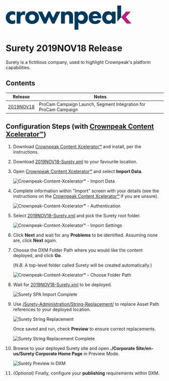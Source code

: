 <a href="https://www.crownpeak.com/" target="_blank">![Crownpeak Logo](../../images/logo/crownpeak-logo.png?raw=true "Crownpeak Logo")</a>

# Surety 2019NOV18 Release
Surety is a fictitious company, used to highlight Crownpeak's platform capabilities.

## Contents

| Release       | Notes |
| ------------- | ------------- |
| <a href="./Crownpeak-Content-Xcelerator℠/2019NOV18" target="_blank">2019NOV18</a>     | ProCam Campaign Launch, Segment Integration for ProCam Campaign |

## Configuration Steps (with <a href="https://github.com/crownpeak/content-xcelerator" target="_blank">Crownpeak Content Xcelerator℠</a>)
 1) Download <a href="https://github.com/crownpeak/content-xcelerator" target="_blank">Crownpeak Content Xcelerator℠</a> and
    install, per the instructions.

 2) Download <a href="./2019NOV18-Surety.xml" target="_blank">2019NOV18-Surety.xml</a> to your
    favourite location.

 3) Open <a href="https://github.com/crownpeak/content-xcelerator" target="_blank">Crownpeak Content Xcelerator℠</a> and
    select **Import Data**.
 
    ![Crownpeak-Content-Xcelerator℠ - Import Data](../../images/screenshots/Crownpeak-Content-Xcelerator℠/content-xcelerator-import-data.png?raw=true "Crownpeak-Content-Xcelerator℠ - Import Data")
 
 4) Complete information within "Import" screen with your details (see the instructions on the <a href="https://github.com/crownpeak/content-xcelerator" target="_blank">Crownpeak Content Xcelerator℠</a>
    if you are unsure).
    
    ![Crownpeak-Content-Xcelerator℠ - Authentication](../../images/screenshots/Crownpeak-Content-Xcelerator℠/content-xcelerator-authentication.png?raw=true "Crownpeak-Content-Xcelerator℠ - Authentication")
         
 5) Select <a href="./2019NOV18-Surety.xml" target="_blank">2019NOV18-Surety.xml</a> and pick
    the Surety root folder.
    
    ![Crownpeak-Content-Xcelerator℠ - Import Settings](../../images/screenshots/Crownpeak-Content-Xcelerator℠/content-xcelerator-import-settings.png?raw=true "Crownpeak-Content-Xcelerator℠ - Import Settings")
 
 6) Click **Next** and wait for any **Problems** to be identified. Assuming none are, click **Next** again.
 
 7) Choose the DXM Folder Path where you would like the content deployed, and click **Go**.
 
    (_N.B._ A top-level folder called Surety will be created automatically.)
 
    ![Crownpeak-Content-Xcelerator℠ - Choose Folder Path](../../images/screenshots/Crownpeak-Content-Xcelerator℠/content-xcelerator-top-folder.png?raw=true "Crownpeak-Content-Xcelerator℠ - Choose Folder Path")
        
 8) Wait for <a href="./2019NOV18-Surety.xml" target="_blank">2019NOV18-Surety.xml</a> to be deployed.
    
    ![Surety SPA Import Complete](../../images/screenshots/Crownpeak-Content-Xcelerator℠/content-xcelerator-import-complete.png?raw=true "Surety SPA Import Complete")    
    
 9) Use <a href="../../Surety-Administration/String-Replacement/" target="_blank">/Surety-Administration/String-Replacement/</a>
    to replace Asset Path references to your deployed location.
    
    ![Surety String Replacement](../../images/screenshots/Crownpeak-Content-Xcelerator℠/surety-string-replace-settings.png?raw=true "Surety String Replacement")    
    
    Once saved and run, check **Preview** to ensure correct replacements.
    
    ![Surety String Replacement Complete](../../images/screenshots/Crownpeak-Content-Xcelerator℠/surety-string-replace-preview.png?raw=true "Surety String Replacement Complete")
 
 10) Browse to your deployed Surety site and open **./Corporate Site/en-us/Surety Corporate Home Page** in Preview Mode.
  
     ![Surety Preview in DXM](../../images/screenshots/Crownpeak-Content-Xcelerator℠/surety-screenshot-1.png?raw=true "Surety Preview in DXM")
     
 11) _(Optional)_ Finally, configure your **publishing** requirements within DXM.